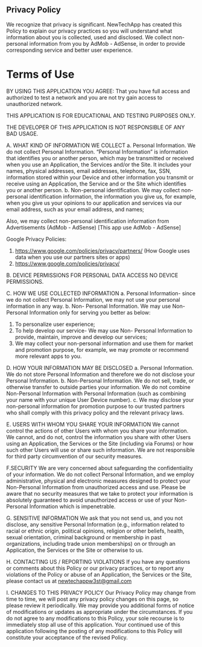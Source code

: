 ## Privacy Policy

We recognize that privacy is significant.
NewTechApp has created this Policy to explain our privacy practices so you will understand what information about you is collected, used and disclosed. We collect non-personal information from you by AdMob - AdSense, in order to provide corresponding service and better user experience.

# Terms of Use

BY USING THIS APPLICATION YOU AGREE:
That you have full access and authorized to test a network and you are not try gain access to unauthorized network.

THIS APPLICATION IS FOR EDUCATIONAL AND TESTING PURPOSES ONLY.

THE DEVELOPER OF THIS APPLICATION IS NOT RESPONSIBLE OF ANY BAD USAGE.

A. WHAT KIND OF INFORMATION WE COLLECT
a. Personal Information. We do not collect Personal Information. “Personal Information” is information that identifies you or another person, which may be transmitted or received when you use an Application, the Services and/or the Site. It includes your names, physical addresses, email addresses, telephone, fax, SSN, information stored within your Device and other information you transmit or receive using an Application, the Service and or the Site which identifies you or another person.
b. Non-personal identification. We may collect non-personal identification information, the information you give us, for example, when you give us your opinions to our application and services via our email address, such as your email address, and names;

Also, we may collect non-personal identification information from Advertisements (AdMob - AdSense)
[This app use AdMob - AdSense]

Google Privacy Policies:
1) https://www.google.com/policies/privacy/partners/
(How Google uses data when you use our partners sites or apps)
2) https://www.google.com/policies/privacy/

B. DEVICE PERMISSIONS FOR PERSONAL DATA ACCESS
NO DEVICE PERMISSIONS.

C. HOW WE USE COLLECTED INFORMATION
a. Personal Information- since we do not collect Personal Information, we may not use your personal information in any way.
b. Non- Personal Information. We may use Non-Personal Information only for serving you better as below:
  1. To personalize user experience;
  2. To help develop our service- We may use Non- Personal Information to provide, maintain, improve and develop our services;
  3. We may collect your non-personal information and use them for market and promotion purpose, for example, we may promote or recommend more relevant apps to you.


D. HOW YOUR INFORMATION MAY BE DISCLOSED
a. Personal Information. We do not store Personal Information and therefore we do not disclose your Personal Information.
b. Non-Personal Information. We do not sell, trade, or otherwise transfer to outside parties your information. We do not combine Non-Personal Information with Personal Information (such as combining your name with your unique User Device number).
c. We may disclose your non-personal information for promotion purpose to our trusted partners who shall comply with this privacy policy and the relevant privacy laws.


E. USERS WITH WHOM YOU SHARE YOUR INFORMATION
We cannot control the actions of other Users with whom you share your information. We cannot, and do not, control the information you share with other Users using an Application, the Services or the Site (including via Forums) or how such other Users will use or share such information. We are not responsible for third party circumvention of our security measures.


F.SECURITY
We are very concerned about safeguarding the confidentiality of your information. We do not collect Personal Information, and we employ administrative, physical and electronic measures designed to protect your Non-Personal Information from unauthorized access and use. Please be aware that no security measures that we take to protect your information is absolutely guaranteed to avoid unauthorized access or use of your Non-Personal Information which is impenetrable.


G. SENSITIVE INFORMATION
We ask that you not send us, and you not disclose, any sensitive Personal Information (e.g., information related to racial or ethnic origin, political opinions, religion or other beliefs, health, sexual orientation, criminal background or membership in past organizations, including trade union memberships) on or through an Application, the Services or the Site or otherwise to us.


H. CONTACTING US / REPORTING VIOLATIONS
If you have any questions or comments about this Policy or our privacy practices, or to report any violations of the Policy or abuse of an Application, the Services or the Site, please contact us at newtechappw3st@gmail.com


I. CHANGES TO THIS PRIVACY POLICY
Our Privacy Policy may change from time to time, we will post any privacy policy changes on this page, so please review it periodically. We may provide you additional forms of notice of modifications or updates as appropriate under the circumstances. If you do not agree to any modifications to this Policy, your sole recourse is to immediately stop all use of this application. Your continued use of this application following the posting of any modifications to this Policy will constitute your acceptance of the revised Policy.
